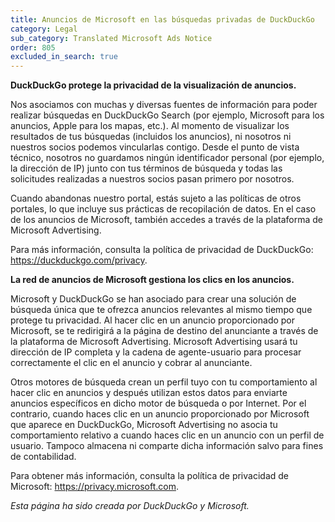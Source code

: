 ```yaml
---
title: Anuncios de Microsoft en las búsquedas privadas de DuckDuckGo
category: Legal
sub_category: Translated Microsoft Ads Notice
order: 805
excluded_in_search: true
---
```


**DuckDuckGo protege la privacidad de la visualización de anuncios.**

Nos asociamos con muchas y diversas fuentes de información para poder realizar búsquedas en DuckDuckGo Search (por ejemplo, Microsoft para los anuncios, Apple para los mapas, etc.). Al momento de visualizar los resultados de tus búsquedas (incluidos los anuncios), ni nosotros ni nuestros socios podemos vincularlas contigo. Desde el punto de vista técnico, nosotros no guardamos ningún identificador personal (por ejemplo, la dirección de IP) junto con tus términos de búsqueda y todas las solicitudes realizadas a nuestros socios pasan primero por nosotros.

Cuando abandonas nuestro portal, estás sujeto a las políticas de otros portales, lo que incluye sus prácticas de recopilación de datos. En el caso de los anuncios de Microsoft, también accedes a través de la plataforma de Microsoft Advertising.

Para más información, consulta la política de privacidad de DuckDuckGo: <https://duckduckgo.com/privacy>.

**La red de anuncios de Microsoft gestiona los clics en los anuncios.**

Microsoft y DuckDuckGo se han asociado para crear una solución de búsqueda única que te ofrezca anuncios relevantes al mismo tiempo que protege tu privacidad. Al hacer clic en un anuncio proporcionado por Microsoft, se te redirigirá a la página de destino del anunciante a través de la plataforma de Microsoft Advertising. Microsoft Advertising usará tu dirección de IP completa y la cadena de agente-usuario para procesar correctamente el clic en el anuncio y cobrar al anunciante.

Otros motores de búsqueda crean un perfil tuyo con tu comportamiento al hacer clic en anuncios y después utilizan estos datos para enviarte anuncios específicos en dicho motor de búsqueda o por Internet. Por el contrario, cuando haces clic en un anuncio proporcionado por Microsoft que aparece en DuckDuckGo, Microsoft Advertising no asocia tu comportamiento relativo a cuando haces clic en un anuncio con un perfil de usuario. Tampoco almacena ni comparte dicha información salvo para fines de contabilidad.

Para obtener más información, consulta la política de privacidad de Microsoft: <https://privacy.microsoft.com>.

_Esta página ha sido creada por DuckDuckGo y Microsoft._
